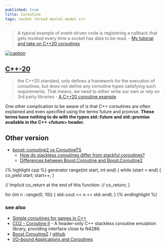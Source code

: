 ```yaml
---
published: true
title: Coroutine
tags: socket thread mental-model c++
---
```

>  A typical example of event-driven code is registering a callback that gets invoked every time a socket has data to be read. - [My tutorial and take on C++20 coroutines](https://www.scs.stanford.edu/~dm/blog/c++-coroutines.html)

[![caption](https://external-content.duckduckgo.com/iu/?u=https%3A%2F%2Ftse1.mm.bing.net%2Fth%3Fid%3DOIP.OzMDBAGgboO36s1Bmcr7xgHaDU%26pid%3DApi&f=1&ipt=8cf91359adc963da83042579565e722e307263c890bddcae731a90adeb9ab0c8&ipo=images)](http://www.vishalchovatiya.com/cpp20-coroutine-under-the-hood/)

## [C++-20](https://en.cppreference.com/w/cpp/language/coroutines)

>  the C++20 standard, only defines a framework for the execution of coroutines, but does not define any coroutine types satisfying such requirements. That means, we need to either write our own or rely on 3rd party libraries - [A C++20 coroutine example](https://mariusbancila.ro/blog/2020/06/22/a-cpp20-coroutine-example/)

One other complication to be aware of is that C++ coroutines are often explained and even specified using the terms future and promise. **These terms have nothing to do with the types std::future and std::promise available in the C++ \<future\> header.**

## Other version
- [boost::coroutine2 vs CoroutineTS](https://stackoverflow.com/questions/55078177/boostcoroutine2-vs-coroutinets)
	- [How do stackless coroutines differ from stackful coroutines?](https://stackoverflow.com/questions/28977302/how-do-stackless-coroutines-differ-from-stackful-coroutines?noredirect=1&lq=1)
	- [Differences between Boost.Coroutine and Boost.Coroutine2](https://stackoverflow.com/questions/37343873/differences-between-boost-coroutine-and-boost-coroutine2)

{% highlight cpp %}
generator<int> range(int start, int end) {
  while (start < end) {
    co_yield start;
    start++;
  }

  // Implicit co_return at the end of this function:
  // co_return;
}

for (int n : range(0, 10)) {
  std::cout << n << std::endl;
}
{% endhighlight %}

### see also
- [Simple coroutines for games in C++](http://www.ilikebigbits.com/2016_03_20_coroutines.html)
- [CO2 - Coroutine II](https://github.com/jamboree/co2) - A header-only C++ stackless coroutine emulation library, providing interface close to N4286.
- [ Boost Coroutine2](https://www.youtube.com/watch?v=omEWXWUg5FA) / [github](https://github.com/boostorg/coroutine2)
- [I/O-bound Applications and Coroutines ](https://userver.tech/d6/d76/md_en_userver_intro_io_bound_coro.html)
